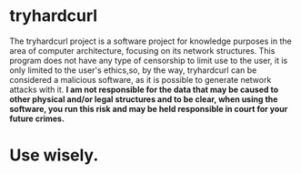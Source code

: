 # tryhardcurl

<p>The tryhardcurl project is a software project for knowledge purposes in the area of ​​computer architecture, focusing on its network structures.
This program does not have any type of censorship to limit use to the user, it is only limited to the user's ethics,so, by the way, tryhardcurl can be considered a malicious software, as it is possible to generate network attacks with it.
<strong>I am not responsible for the data that may be caused to other physical and/or legal structures and to be clear, when using the software, you run this risk and may be held responsible in court for your future crimes.</strong>
</p>
<h1>Use wisely.</h1>
